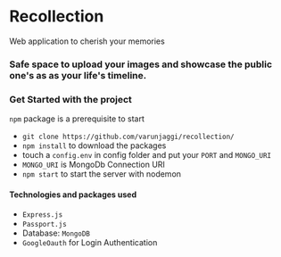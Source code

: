 # Recollection
Web application to cherish your memories

### Safe space to upload your images and showcase the public one's as as your life's timeline.

### Get Started with the project
`npm` package is a prerequisite to start
- `git clone https://github.com/varunjaggi/recollection/`
- `npm install` to download the packages
-  touch a `config.env` in config folder and put your `PORT` and `MONGO_URI` 
- `MONGO_URI` is MongoDb Connection URI
- `npm start` to start the server with nodemon

#### Technologies and packages used 
- `Express.js` 
- `Passport.js`
- Database: `MongoDB`
- `GoogleOauth` for Login Authentication
